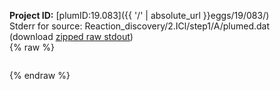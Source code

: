 **Project ID:** [plumID:19.083]({{ '/' | absolute_url }}eggs/19/083/)  
Stderr for source:  Reaction_discovery/2.ICl/step1/A/plumed.dat   
(download [zipped raw stdout](plumed.dat.plumed.stdout.txt.zip))  
{% raw %}
<pre>
</pre>
{% endraw %}
